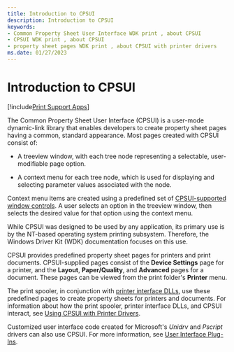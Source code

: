 ```yaml
---
title: Introduction to CPSUI
description: Introduction to CPSUI
keywords:
- Common Property Sheet User Interface WDK print , about CPSUI
- CPSUI WDK print , about CPSUI
- property sheet pages WDK print , about CPSUI with printer drivers
ms.date: 01/27/2023
---
```


# Introduction to CPSUI

[!include[Print Support Apps](../includes/print-support-apps.md)]

The Common Property Sheet User Interface (CPSUI) is a user-mode dynamic-link library that enables developers to create property sheet pages having a common, standard appearance. Most pages created with CPSUI consist of:

- A treeview window, with each tree node representing a selectable, user-modifiable page option.

- A context menu for each tree node, which is used for displaying and selecting parameter values associated with the node.

Context menu items are created using a predefined set of [CPSUI-supported window controls](cpsui-supported-window-controls.md). A user selects an option in the treeview window, then selects the desired value for that option using the context menu.

While CPSUI was designed to be used by any application, its primary use is by the NT-based operating system printing subsystem. Therefore, the Windows Driver Kit (WDK) documentation focuses on this use.

CPSUI provides predefined property sheet pages for printers and print documents. CPSUI-supplied pages consist of the **Device Settings** page for a printer, and the **Layout**, **Paper/Quality**, and **Advanced** pages for a document. These pages can be viewed from the print folder's **Printer** menu.

The print spooler, in conjunction with [printer interface DLLs](printer-interface-dll.md), use these predefined pages to create property sheets for printers and documents. For information about how the print spooler, printer interface DLLs, and CPSUI interact, see [Using CPSUI with Printer Drivers](using-cpsui-with-printer-drivers.md).

Customized user interface code created for Microsoft's *Unidrv* and *Pscript* drivers can also use CPSUI. For more information, see [User Interface Plug-Ins](user-interface-plug-ins.md).
